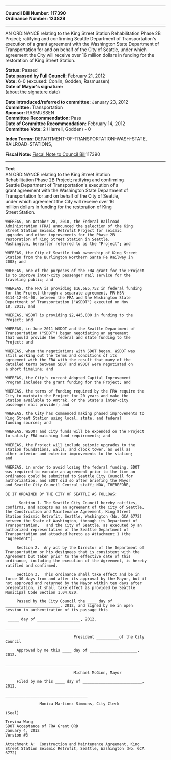 * * * * *  
  
**Council Bill Number: [](#h0)[](#h2)117390**   
**Ordinance Number: 123829**  
  
* * * * *  
  
AN ORDINANCE relating to the King Street Station Rehabilitation Phase 2B Project; ratifying and confirming Seattle Department of Transportation's execution of a grant agreement with the Washington State Department of Transportation for and on behalf of the City of Seattle, under which agreement the City will receive over 16 million dollars in funding for the restoration of King Street Station.  
  
**Status:** Passed   
**Date passed by Full Council:** February 21, 2012   
**Vote:** 6-0 (excused: Conlin, Godden, Rasmussen)   
**Date of Mayor's signature:**   
[(about the signature date)](/~public/approvaldate.htm)   
  
  
**Date introduced/referred to committee:** January 23, 2012   
**Committee:** Transportation   
**Sponsor:** RASMUSSEN   
**Committee Recommendation:** Pass   
**Date of Committee Recommendation:** February 14, 2012   
**Committee Vote:** 2 (Harrell, Godden) - 0   
  
**Index Terms:** DEPARTMENT-OF-TRANSPORTATION-WASH-STATE, RAILROAD-STATIONS,  
  
**Fiscal Note:** [Fiscal Note to Council Bill](http://clerk.seattle.gov/~public/fnote/117390.htm)[](#h1)[](#h3)117390  
  
* * * * *  
  
**Text**  
    AN ORDINANCE relating to the King Street Station  
    Rehabilitation Phase 2B Project; ratifying and confirming  
    Seattle Department of Transportation's execution of a  
    grant agreement  with the Washington State Department of  
    Transportation for and on behalf of  the City of Seattle,  
    under which agreement the City will receive  over 16  
    million dollars in funding for the restoration of King  
    Street Station.  
  
    WHEREAS, on October 28, 2010, the Federal Railroad  
    Administration (FRA) announced the selection of the King  
    Street Station Seismic Retrofit Project for seismic  
    upgrades and other improvements for the Phase 2B  
    restoration of King Street Station in Seattle,  
    Washington, hereafter referred to as the "Project"; and  
  
    WHEREAS, the City of Seattle took ownership of King Street  
    Station from the Burlington Northern Santa Fe Railway in  
    2008; and  
  
    WHEREAS, one of the purposes of the FRA grant for the Project  
    is to improve inter-city passenger rail service for the  
    traveling public; and  
  
    WHEREAS, the FRA is providing $16,685,752 in federal funding  
    for the Project through a separate agreement, FR-HSR-  
    0114-12-01-00, between the FRA and the Washington State  
    Department of Transportation ("WSDOT") executed on Nov  
    18, 2011; and  
  
    WHEREAS, WSDOT is providing $2,445,000 in funding to the  
    Project; and  
  
    WHEREAS, in June 2011 WSDOT and the Seattle Department of  
    Transportation ("SDOT") began negotiating an agreement  
    that would provide the federal and state funding to the  
    Project; and  
  
    WHEREAS, when the negotiations with SDOT began, WSDOT was  
    still working out the terms and conditions of its  
    agreement with the FRA with the result that many of the  
    detailed terms between SDOT and WSDOT were negotiated on  
    a short timeline; and  
  
    WHEREAS, the City's current Adopted Capital Improvement  
    Program includes the grant funding for the Project; and  
  
    WHEREAS, the terms of funding required by the FRA require the  
    City to maintain the Project for 20 years and make the  
    Station available to Amtrak, or the State's inter-city  
    passenger rail provider; and  
  
    WHEREAS, the City has commenced making phased improvements to  
    King Street Station using local, state, and federal  
    funding sources; and  
  
    WHEREAS, WSDOT and City funds will be expended on the Project  
    to satisfy FRA matching fund requirements; and  
  
    WHEREAS, the Project will include seismic upgrades to the  
    station foundations, walls, and clock tower, as well as  
    other interior and exterior improvements to the station;  
    and  
  
    WHEREAS, in order to avoid losing the federal funding, SDOT  
    was required to execute an agreement prior to the time an  
    ordinance could be submitted to Seattle City Council for  
    authorization, and SDOT did so after briefing the Mayor  
    and Seattle City Council Central staff; NOW, THEREFORE,  
  
    BE IT ORDAINED BY THE CITY OF SEATTLE AS FOLLOWS:  
  
          Section 1. The Seattle City Council hereby ratifies,  
    confirms, and accepts as an agreement of the City of Seattle,  
    the Construction and Maintenance Agreement, King Street  
    Station Seismic Retrofit, Seattle, Washington (No. GCA 6772)  
    between the State of Washington, through its Department of  
    Transportation,   and the City of Seattle, as executed by an  
    authorized representative of the Seattle Department of  
    Transportation and attached hereto as Attachment 1 (the  
    "Agreement").  
  
         Section 2.  Any act by the Director of the Department of  
    Transportation or his designees that is consistent with the  
    Agreement but taken prior to the effective date of this  
    ordinance, including the execution of the Agreement, is hereby  
    ratified and confirmed.  
  
         Section 3.  This ordinance shall take effect and be in  
    force 30 days from and after its approval by the Mayor, but if  
    not approved and returned by the Mayor within ten days after  
    presentation, it shall take effect as provided by Seattle  
    Municipal Code Section 1.04.020.  
  
         Passed by the City Council the ____ day of  
    ________________________, 2012, and signed by me in open  
    session in authentication of its passage this  
  
     _____ day of ___________________, 2012.  
  
    _________________________________  
  
                                  President __________of the City  
    Council  
  
         Approved by me this ____ day of _____________________,  
    2012.  
  
    _________________________________  
  
                                  Michael McGinn, Mayor  
  
         Filed by me this ____ day of __________________________,  
    2012.  
  
    ____________________________________  
  
                   Monica Martinez Simmons, City Clerk  
  
    (Seal)  
  
    Trevina Wang  
    SDOT Acceptance of FRA Grant ORD  
    January 4, 2012  
    Version #3  
  
    Attachment A:  Construction and Maintenance Agreement, King  
    Street Station Seismic Retrofit, Seattle, Washington (No. GCA  
    6772)  
